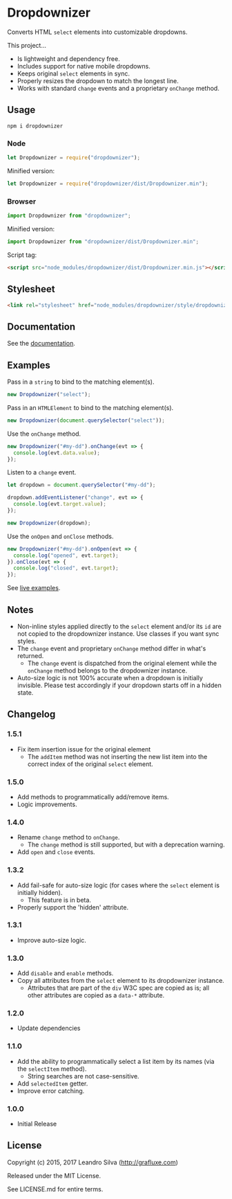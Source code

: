 # Dropdownizer

Converts HTML `select` elements into customizable dropdowns.

This project...

- Is lightweight and dependency free.
- Includes support for native mobile dropdowns.
- Keeps original `select` elements in sync.
- Properly resizes the dropdown to match the longest line.
- Works with standard `change` events and a proprietary `onChange` method.

## Usage

`npm i dropdownizer`

### Node

```javascript
let Dropdownizer = require("dropdownizer");
```

Minified version:

```javascript
let Dropdownizer = require("dropdownizer/dist/Dropdownizer.min");
```

### Browser

```javascript
import Dropdownizer from "dropdownizer";
```

Minified version:

```javascript
import Dropdownizer from "dropdownizer/dist/Dropdownizer.min";
```

Script tag:

```html
<script src="node_modules/dropdownizer/dist/Dropdownizer.min.js"></script>
```

## Stylesheet

```html
<link rel="stylesheet" href="node_modules/dropdownizer/style/dropdownizer.css">
```

## Documentation

See the [documentation](http://grafluxe.com/o/doc/dropdownizer/Dropdownizer.html).

## Examples

Pass in a `string` to bind to the matching element(s).

```javascript
new Dropdownizer("select");
```

Pass in an `HTMLElement` to bind to the matching element(s).

```javascript
new Dropdownizer(document.querySelector("select"));
```

Use the `onChange` method.

```javascript
new Dropdownizer("#my-dd").onChange(evt => {
  console.log(evt.data.value);
});
```

Listen to a `change` event.

```javascript
let dropdown = document.querySelector("#my-dd");

dropdown.addEventListener("change", evt => {
  console.log(evt.target.value);
});

new Dropdownizer(dropdown);
```

Use the `onOpen` and `onClose` methods.

```javascript
new Dropdownizer("#my-dd").onOpen(evt => {
  console.log("opened", evt.target);
}).onClose(evt => {
  console.log("closed", evt.target);
});
```

See [live examples](http://grafluxe.com/o/doc/dropdownizer/example).

## Notes

- Non-inline styles applied directly to the `select` element and/or its `id` are not copied to the dropdownizer instance. Use classes if you want sync styles.
- The `change` event and proprietary `onChange` method differ in what's returned.
  - The `change` event is dispatched from the original element while the `onChange` method belongs to the dropdownizer instance.
- Auto-size logic is not 100% accurate when a dropdown is initially invisible. Please test accordingly if your dropdown starts off in a hidden state.

## Changelog

### 1.5.1

- Fix item insertion issue for the original element
  - The `addItem` method was not inserting the new list item into the correct index of the original `select` element.

### 1.5.0

- Add methods to programmatically add/remove items.
- Logic improvements.

### 1.4.0

- Rename `change` method to `onChange`.
  - The `change` method is still supported, but with a deprecation warning.
- Add `open` and `close` events.

### 1.3.2

- Add fail-safe for auto-size logic (for cases where the `select` element is initially hidden).
  - This feature is in beta.
- Properly support the 'hidden' attribute.

### 1.3.1

- Improve auto-size logic.

### 1.3.0

- Add `disable` and `enable` methods.
- Copy all attributes from the `select` element to its dropdownizer instance.
  - Attributes that are part of the `div` W3C spec are copied as is; all other attributes are copied as a `data-*` attribute.

### 1.2.0

- Update dependencies

### 1.1.0

- Add the ability to programmatically select a list item by its names (via the `selectItem` method).
  - String searches are not case-sensitive.
- Add `selectedItem` getter.
- Improve error catching.

### 1.0.0

- Initial Release

## License

Copyright (c) 2015, 2017 Leandro Silva (http://grafluxe.com)

Released under the MIT License.

See LICENSE.md for entire terms.
